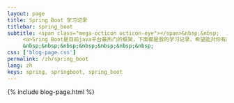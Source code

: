 ```yaml
---
layout: page
title: Spring Boot 学习记录
titlebar: spring_boot
subtitle: <span class="mega-octicon octicon-eye"></span>&nbsp;&nbsp;
     <a>Sring Boot是目前java平台最热门的框架，下面都是我的学习记录，希望能对你有所帮助，一起进步。</a><br/>
     &nbsp;&nbsp;&nbsp;&nbsp;&nbsp;&nbsp;&nbsp; 
css: ['blog-page.css']
permalink: /zh/spring_boot
lang: zh
keys: spring, springboot, spring_boot
---
```

{% include blog-page.html %}